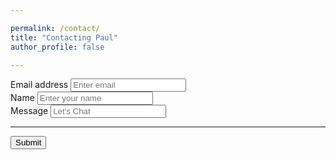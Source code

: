```yaml
---

permalink: /contact/
title: "Contacting Paul"
author_profile: false

---
```


<form action="https://getform.io/f/1d8a51db-d227-4e1a-b329-254aa6d71662" method="POST">
  <div class="form-group">
        <label for="InputEmail1" required="required">Email address</label>
        <input type="email" name="email" class="form-control" id="InputEmail1" aria-describedby="emailHelp" placeholder="Enter email">
      </div>
      <div class="form-group">
        <label for="InputName">Name</label>
        <input type="text" name="name" class="form-control" id="InputName" placeholder="Enter your name" required="required">
      </div>
  <div class="form-group">
        <label for="InputMessage">Message</label>
        <input type="text" name="Message" class="form-control" id="InputMessage" placeholder="Let's Chat " required="required">
  </div>
      <hr>
      <button type="submit" class="btn btn-primary">Submit</button>
</form>
     
